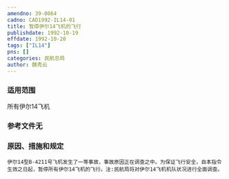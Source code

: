 ```yaml
---
amendno: 39-0864  
cadno: CAD1992-IL14-01  
title: 暂停伊尔14飞机的飞行  
publishdate: 1992-10-19  
effdate: 1992-10-20  
tags: ["IL14"]  
pns: []  
categories: 民航总局  
author: 魏秀云  
---
```

  
### 适用范围  
所有伊尔14飞机  
  
<!--more-->  
### 参考文件无  
  
### 原因、措施和规定  
    伊尔14型B-4211号飞机发生了一等事故，事故原因正在调查之中。为保证飞行安全，自本指令生效之日起，暂停所有伊尔14飞机的飞行。注:民航局将对伊尔14飞机机队状况进行全面调查。  
